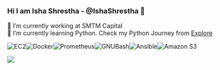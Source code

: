 ### Hi I am Isha Shrestha - @IshaShrestha 👋


🔭 I’m currently working at SMTM Capital <br>
🌱 I’m currently learning Python. Check my Python Journey from [Explore](https://vine-hacksaw-a5b.notion.site/Python_Journey-2049343d05fb4c3789f118602fce1acd)

 

![EC2](https://img.shields.io/badge/-EC2-FF9900?&style=for-the-badge&logo=AmazonEC2&logoColor=white)![Docker](https://img.shields.io/badge/-Docker-2496ED?&style=for-the-badge&logo=Docker&logoColor=white)![Prometheus](https://img.shields.io/badge/-Prometheus-E6522C?&style=for-the-badge&logo=Prometheus&logoColor=white)![GNUBash](https://img.shields.io/badge/-Bash-4EAA25?&style=for-the-badge&logo=GNUBash&logoColor=white)![Ansible](https://img.shields.io/badge/-Ansible-EE0000?&style=for-the-badge&logo=Ansible&logoColor=white)![Amazon S3](https://img.shields.io/badge/-AmazonS3-569A31?&style=for-the-badge&logo=AmazonS3&logoColor=white)

![](https://user-images.githubusercontent.com/74038190/212741999-016fddbd-617a-4448-8042-0ecf907aea25.gif)

<!--
**IshaShrestha/IshaShrestha** is a ✨ _special_ ✨ repository because its `README.md` (this file) appears on your GitHub profile.

Here are some ideas to get you started:

- 🔭 I’m currently working on ...
- 🌱 I’m currently learning ...
- 👯 I’m looking to collaborate on ...
- 🤔 I’m looking for help with ...
- 💬 Ask me about ...
- 📫 How to reach me: ...
- 😄 Pronouns: ...
- ⚡ Fun fact: ...
-->
